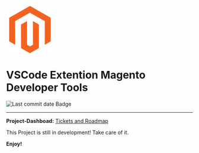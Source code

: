 
![Magento Developer Tools Logo ](https://github.com/dermatz/vscode-magento-developer-tools/blob/main/images/magento-developer-tools-logo.png?raw=true)

# VSCode Extention Magento Developer Tools

<img src="https://img.shields.io/github/last-commit/dermatz/vscode-magento-developer-tools" alt="Last commit date Badge">

---
**Project-Dashboad:** [Tickets and Roadmap](https://github.com/users/dermatz/projects/3)

This Project is still in development!
Take care of it.



**Enjoy!**
